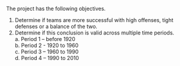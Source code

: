 The project has the following objectives.
1.	Determine if teams are more successful with high offenses, tight defenses or a balance of the two.
2.	Determine if this conclusion is valid across multiple time periods.\
a.	Period 1 – before 1920 \
b.	Period 2 -  1920 to 1960 \
c.	Period 3 – 1960 to 1990 \
d.	Period 4 – 1990 to 2010
